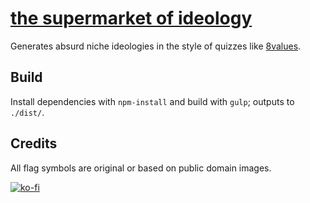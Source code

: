 # [the supermarket of ideology](https://theideology.store)
Generates absurd niche ideologies in the style of quizzes like [8values](https://8values.github.io).

## Build
Install dependencies with `npm-install` and build with `gulp`; outputs to `./dist/`.

## Credits
All flag symbols are original or based on public domain images.

[![ko-fi](https://www.ko-fi.com/img/githubbutton_sm.svg)](https://ko-fi.com/D1D51H5EL)
